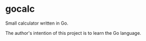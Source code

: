 # gocalc
Small calculator written in Go.

The author's intention of this project is to learn the Go language.
